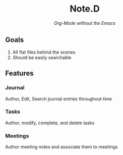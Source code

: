 <div align="center">
    <h1>Note.D</h1>
    <h6>Org-Mode without the Emacs</h6>
</div>

## Goals

1. All flat files behind the scenes
1. Should be easily searchable

## Features

### Journal

Author, Edit, Search journal entries throughout time

### Tasks

Author, modify, complete, and delete tasks 

### Meetings

Author meeting notes and associate them to meetings
